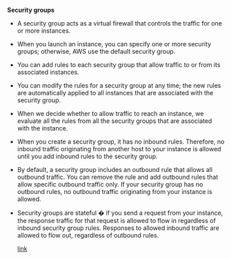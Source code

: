 **Security groups**
- A security group acts as a virtual firewall that controls the traffic for one or more instances.

- When you launch an instance, you can specify one or more security groups; otherwise, AWS use the default security group.

- You can add rules to each security group that allow traffic to or from its associated instances.

- You can modify the rules for a security group at any time; the new rules are automatically applied to all instances that are associated with the security group.

- When we decide whether to allow traffic to reach an instance, we evaluate all the rules from all the security groups that are associated with the instance.

- When you create a security group, it has no inbound rules. Therefore, no inbound traffic originating from another host to your instance is allowed until you add inbound rules to the security group.

- By default, a security group includes an outbound rule that allows all outbound traffic. You can remove the rule and add outbound rules that allow specific outbound traffic only. If your security group has no outbound rules, no outbound traffic originating from your instance is allowed.

- Security groups are stateful � if you send a request from your instance, the response traffic for that request is allowed to flow in regardless of inbound security group rules. Responses to allowed inbound traffic are allowed to flow out, regardless of outbound rules.
 

   [link](https://docs.aws.amazon.com/vpc/latest/userguide/VPC_SecurityGroups.html)